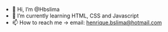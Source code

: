 - 👋 Hi, I’m @Hbslima
- 🌱 I’m currently learning HTML, CSS and Javascript
- 📫 How to reach me -> email: henrique.bslima@hotmail.com


<!---
Hbslima/Hbslima is a ✨ special ✨ repository because its `README.md` (this file) appears on your GitHub profile.
You can click the Preview link to take a look at your changes.
--->
